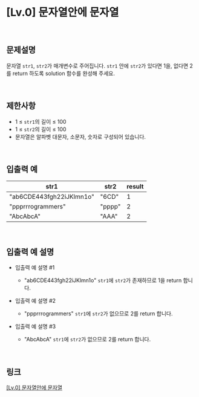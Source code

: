 # [Lv.0] 문자열안에 문자열

<br>

## 문제설명
문자열 `str1`, `str2`가 매개변수로 주어집니다. `str1` 안에 `str2`가 있다면 1을, 없다면 2를 return 하도록 solution 함수를 완성해 주세요.

<br>

## 제한사항
- 1 ≤ `str1`의 길이 ≤ 100
- 1 ≤ `str2`의 길이 ≤ 100
- 문자열은 알파벳 대문자, 소문자, 숫자로 구성되어 있습니다.

<br>

## 입출력 예
| str1 | str2 | result |
|---|---|---|
| "ab6CDE443fgh22iJKlmn1o" | "6CD" | 1 |
| "ppprrrogrammers" | "pppp" | 2 |
| "AbcAbcA" | "AAA" | 2 |

<br>

## 입출력 예 설명
- 입출력 예 설명 #1
    - "ab6CDE443fgh22iJKlmn1o" `str1`에 `str2`가 존재하므로 1을 return 합니다.

- 입출력 예 설명 #2
    - "ppprrrogrammers" `str1`에 `str2`가 없으므로 2를 return 합니다.

- 입출력 예 설명 #3
    - "AbcAbcA" `str1`에 `str2`가 없으므로 2를 return 합니다.

<br>

## 링크
[[Lv.0] 문자열안에 문자열](https://school.programmers.co.kr/learn/courses/30/lessons/120908)
